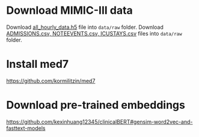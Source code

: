 # Download MIMIC-III data
Download [all_hourly_data.h5](https://console.cloud.google.com/storage/browser/mimic_extract) file into `data/raw` folder.
Download [ADMISSIONS.csv, NOTEEVENTS.csv, ICUSTAYS.csv](https://physionet.org/content/mimiciii/1.4/) files into `data/raw` folder.

# Install med7
https://github.com/kormilitzin/med7

# Download pre-trained embeddings
https://github.com/kexinhuang12345/clinicalBERT#gensim-word2vec-and-fasttext-models